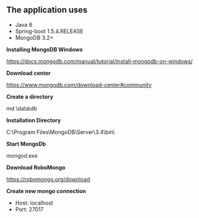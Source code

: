 ## The application uses  ##
 * Java 8
 * Spring-boot 1.5.4.RELEASE 
 * MongoDB 3.2+ 
 
**Installing MongoDB Windows**

https://docs.mongodb.com/manual/tutorial/install-mongodb-on-windows/

**Download center**

https://www.mongodb.com/download-center#community

**Create a directory**

md \data\db

**Installation Directory**

C:\Program Files\MongoDB\Server\3.4\bin\

**Start MongoDb**

mongod.exe

**Download RoboMongo**

https://robomongo.org/download

**Create new mongo connection**
 
* Host: localhost
* Port: 27017